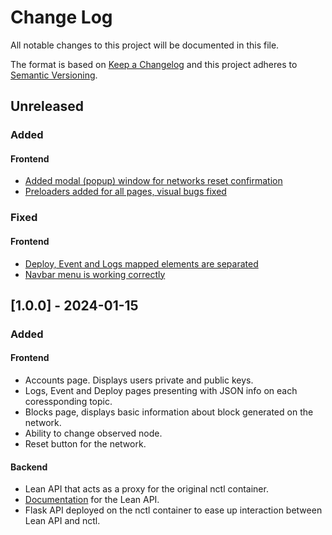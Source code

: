 # Change Log

All notable changes to this project will be documented in this file.

The format is based on [Keep a Changelog](http://keepachangelog.com/)
and this project adheres to [Semantic Versioning](http://semver.org/).

## Unreleased

### Added

#### Frontend

- [Added modal (popup) window for networks reset confirmation](https://github.com/block-bites/fondant-app/pull/77)
- [Preloaders added for all pages, visual bugs fixed](https://github.com/block-bites/fondant-app/pull/80)

### Fixed

#### Frontend

- [Deploy, Event and Logs mapped elements are separated](https://github.com/block-bites/fondant-app/pull/78)
- [Navbar menu is working correctly](https://github.com/block-bites/fondant-app/pull/64)

## [1.0.0] - 2024-01-15

### Added

#### Frontend

- Accounts page. Displays users private and public keys.
- Logs, Event and Deploy pages presenting with JSON info on each coressponding topic.
- Blocks page, displays basic information about block generated on the network.
- Ability to change observed node.
- Reset button for the network.

#### Backend

- Lean API that acts as a proxy for the original nctl container.
- [Documentation](https://github.com/block-bites/fondant-app/blob/master/OpenAPI.yml) for the Lean API.
- Flask API deployed on the nctl container to ease up interaction between Lean API and nctl.
